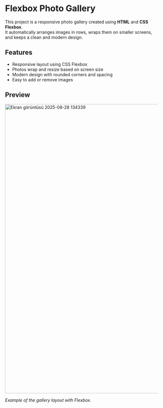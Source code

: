 # Flexbox Photo Gallery

This project is a responsive photo gallery created using **HTML** and **CSS Flexbox**.  
It automatically arranges images in rows, wraps them on smaller screens, and keeps a clean and modern design.

## Features

- Responsive layout using CSS Flexbox  
- Photos wrap and resize based on screen size  
- Modern design with rounded corners and spacing  
- Easy to add or remove images  

## Preview
<img width="986" height="955" alt="Ekran görüntüsü 2025-08-28 134339" src="https://github.com/user-attachments/assets/231f1ede-e323-4a3a-8335-99fcb70f93be" />

*Example of the gallery layout with Flexbox.*

